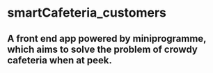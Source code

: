 # smartCafeteria_customers
## A front end app powered by miniprogramme, which aims to solve the problem of crowdy cafeteria when at peek.

